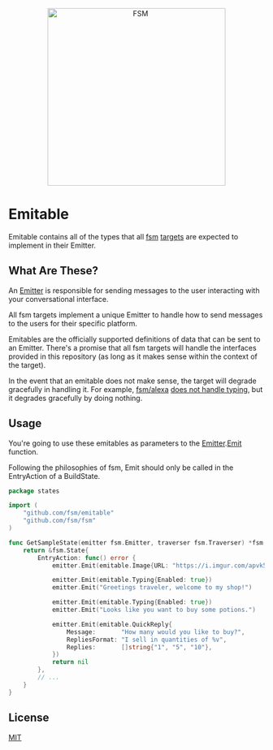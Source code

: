 <a href="https://github.com/fsm"><p align="center"><img src="https://user-images.githubusercontent.com/2105067/35464215-a014d512-02a9-11e8-8913-63a066f6064e.png" alt="FSM" width="350px" align="center;"/></p></a>

# Emitable

Emitable contains all of the types that all [fsm](https://github.com/fsm/fsm) [targets](https://github.com/search?q=topic%3Afsm-target+org%3Afsm&type=Repositories) are expected to implement in their Emitter.

## What Are These?

An [Emitter](https://github.com/fsm/fsm/blob/master/fsm.go#L20-L22) is responsible for sending messages to the user interacting with your conversational interface.

All fsm targets implement a unique Emitter to handle how to send messages to the users for their specific platform.

Emitables are the officially supported definitions of data that can be sent to an Emitter.  There's a promise that all fsm targets will handle the interfaces provided in this repository (as long as it makes sense within the context of the target).

In the event that an emitable does not make sense, the target will degrade gracefully in handling it. For example, [fsm/alexa](https://github.com/fsm/alexa) [does not handle typing](https://github.com/fsm/alexa/blob/master/emitter.go#L82-L84), but it degrades gracefully by doing nothing.

## Usage

You're going to use these emitables as parameters to the [Emitter](https://github.com/fsm/fsm/blob/master/fsm.go#L20-L22).[Emit](https://github.com/fsm/fsm/blob/master/fsm.go#L21) function.

Following the philosophies of fsm, Emit should only be called in the EntryAction of a BuildState.

```go
package states

import (
	"github.com/fsm/emitable"
	"github.com/fsm/fsm"
)

func GetSampleState(emitter fsm.Emitter, traverser fsm.Traverser) *fsm.State {
	return &fsm.State{
		EntryAction: func() error {
			emitter.Emit(emitable.Image{URL: "https://i.imgur.com/apvk5n0.gif"})

			emitter.Emit(emitable.Typing{Enabled: true})
			emitter.Emit("Greetings traveler, welcome to my shop!")

			emitter.Emit(emitable.Typing{Enabled: true})
			emitter.Emit("Looks like you want to buy some potions.")

			emitter.Emit(emitable.QuickReply{
				Message:       "How many would you like to buy?",
				RepliesFormat: "I sell in quantities of %v",
				Replies:       []string{"1", "5", "10"},
			})
			return nil
		},
		// ...
	}
}
```

## License

[MIT](LICENSE.md)
